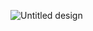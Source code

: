 ![Untitled design](https://github.com/user-attachments/assets/42e8dfac-1ee1-43e9-b6ff-8dde6609af8e)

